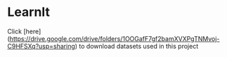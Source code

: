 # LearnIt

Click [here] (https://drive.google.com/drive/folders/1OOGafF7gf2bamXVXPgTNMvoj-C9HFSXq?usp=sharing) to download datasets used in this project
